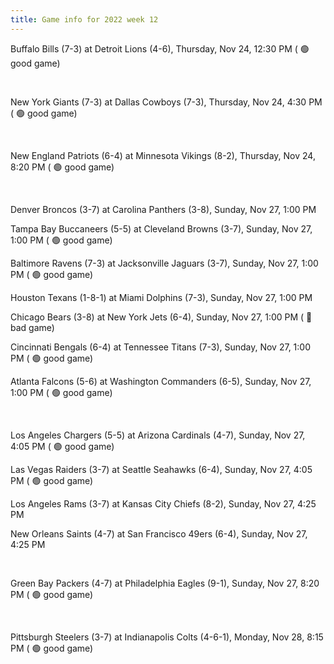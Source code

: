 ```yaml
---
title: Game info for 2022 week 12
---
```

Buffalo Bills (7-3) at Detroit Lions (4-6), Thursday, Nov 24, 12:30 PM (	:green_circle: good game)


<br/>

New York Giants (7-3) at Dallas Cowboys (7-3), Thursday, Nov 24, 4:30 PM (	:green_circle: good game)


<br/>

New England Patriots (6-4) at Minnesota Vikings (8-2), Thursday, Nov 24, 8:20 PM (	:green_circle: good game)


<br/>

Denver Broncos (3-7) at Carolina Panthers (3-8), Sunday, Nov 27, 1:00 PM

Tampa Bay Buccaneers (5-5) at Cleveland Browns (3-7), Sunday, Nov 27, 1:00 PM (	:green_circle: good game)

Baltimore Ravens (7-3) at Jacksonville Jaguars (3-7), Sunday, Nov 27, 1:00 PM (	:green_circle: good game)

Houston Texans (1-8-1) at Miami Dolphins (7-3), Sunday, Nov 27, 1:00 PM

Chicago Bears (3-8) at New York Jets (6-4), Sunday, Nov 27, 1:00 PM (	:red_circle: bad game)

Cincinnati Bengals (6-4) at Tennessee Titans (7-3), Sunday, Nov 27, 1:00 PM (	:green_circle: good game)

Atlanta Falcons (5-6) at Washington Commanders (6-5), Sunday, Nov 27, 1:00 PM (	:green_circle: good game)


<br/>

Los Angeles Chargers (5-5) at Arizona Cardinals (4-7), Sunday, Nov 27, 4:05 PM (	:green_circle: good game)

Las Vegas Raiders (3-7) at Seattle Seahawks (6-4), Sunday, Nov 27, 4:05 PM (	:green_circle: good game)

Los Angeles Rams (3-7) at Kansas City Chiefs (8-2), Sunday, Nov 27, 4:25 PM

New Orleans Saints (4-7) at San Francisco 49ers (6-4), Sunday, Nov 27, 4:25 PM


<br/>

Green Bay Packers (4-7) at Philadelphia Eagles (9-1), Sunday, Nov 27, 8:20 PM (	:green_circle: good game)


<br/>

Pittsburgh Steelers (3-7) at Indianapolis Colts (4-6-1), Monday, Nov 28, 8:15 PM (	:green_circle: good game)

